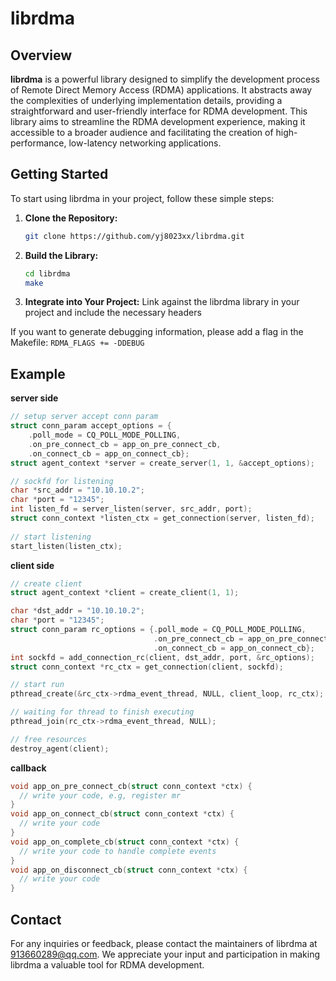 # librdma

## Overview

**librdma** is a powerful library designed to simplify the development process of Remote Direct Memory Access (RDMA) applications. It abstracts away the complexities of underlying implementation details, providing a straightforward and user-friendly interface for RDMA development. This library aims to streamline the RDMA development experience, making it accessible to a broader audience and facilitating the creation of high-performance, low-latency networking applications.



## Getting Started

To start using librdma in your project, follow these simple steps:

1. **Clone the Repository:**

   ```bash
   git clone https://github.com/yj8023xx/librdma.git
   ```

2. **Build the Library:**

   ```bash
   cd librdma
   make
   ```

3. **Integrate into Your Project:**
   Link against the librdma library in your project and include the necessary headers

If you want to generate debugging information, please add a flag in the Makefile: `RDMA_FLAGS += -DDEBUG`

## Example

**server side**

```c
// setup server accept conn param
struct conn_param accept_options = {
    .poll_mode = CQ_POLL_MODE_POLLING,
    .on_pre_connect_cb = app_on_pre_connect_cb,
    .on_connect_cb = app_on_connect_cb};
struct agent_context *server = create_server(1, 1, &accept_options);

// sockfd for listening
char *src_addr = "10.10.10.2";
char *port = "12345";
int listen_fd = server_listen(server, src_addr, port);
struct conn_context *listen_ctx = get_connection(server, listen_fd);
    
// start listening
start_listen(listen_ctx);
```

**client side**

```c
// create client
struct agent_context *client = create_client(1, 1);

char *dst_addr = "10.10.10.2";
char *port = "12345";
struct conn_param rc_options = {.poll_mode = CQ_POLL_MODE_POLLING,
                                .on_pre_connect_cb = app_on_pre_connect_cb,
                                .on_connect_cb = app_on_connect_cb};
int sockfd = add_connection_rc(client, dst_addr, port, &rc_options);
struct conn_context *rc_ctx = get_connection(client, sockfd);

// start run
pthread_create(&rc_ctx->rdma_event_thread, NULL, client_loop, rc_ctx);

// waiting for thread to finish executing
pthread_join(rc_ctx->rdma_event_thread, NULL);

// free resources
destroy_agent(client);
```

**callback**

```c
void app_on_pre_connect_cb(struct conn_context *ctx) {
  // write your code, e.g, register mr
}
void app_on_connect_cb(struct conn_context *ctx) {
  // write your code
}
void app_on_complete_cb(struct conn_context *ctx) {
  // write your code to handle complete events
}
void app_on_disconnect_cb(struct conn_context *ctx) {
  // write your code
}
```



## Contact

For any inquiries or feedback, please contact the maintainers of librdma at [913660289@qq.com](mailto:913660289@qq.com). We appreciate your input and participation in making librdma a valuable tool for RDMA development.
